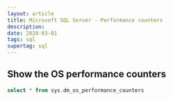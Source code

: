 ```yaml
---
layout: article
title: Microsoft SQL Server - Performance counters
description:
date: 2020-03-01
tags: sql
supertag: sql
---
```


## Show the OS performance counters

```SQL
select * from sys.dm_os_performance_counters
```
